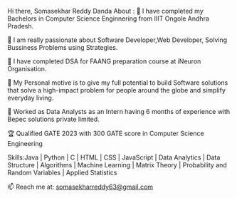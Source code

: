 Hi there, Somasekhar Reddy Danda
About :
🔭 I have completed my Bachelors in Computer Science Enginnering from IIIT Ongole Andhra Pradesh.

🔭 I am really passionate about Software Developer,Web Developer, Solving Bussiness Problems using Strategies.

🔭 I have completed DSA for FAANG preparation course at iNeuron Organisation.

💬 My Personal motive is to give my full potential to build Software solutions that solve a high-impact problem for people around the globe and simplify everyday living.

👯 Worked as Data Analysts as an Intern having 6 months of experience with Bepec solutions private limited.

🏆 Qualified GATE 2023 with 300 GATE score in Computer Science Engineering

Skills:Java | Python | C | HTML | CSS | JavaScript | Data Analytics | Data Structure | Algorithms | Machine Learning | Matrix Theory | Probability and Random Variables | Applied Statistics 

📫 Reach me at: somasekharreddy63@gmail.com
